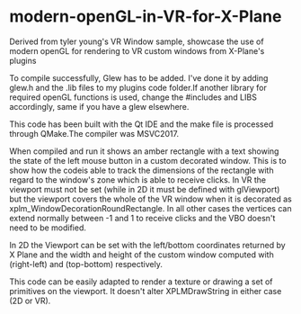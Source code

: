 # modern-openGL-in-VR-for-X-Plane
Derived from tyler young's VR Window sample, showcase the use of modern openGL for rendering to VR custom windows from X-Plane's plugins

To compile successfully, Glew has to be added. I've done it by adding glew.h and the .lib files to my plugins code folder.If another library for required openGL functions is used, change the #includes and LIBS accordingly, same if you have a glew elsewhere.

This code has been built with the Qt IDE and the make file is processed through QMake.The compiler was MSVC2017.

When compiled and run it shows an amber rectangle with a text showing the state of the left mouse button in a custom decorated window. This is to show how the codeis able to track the dimensions of the rectangle with regard to the window's zone which is able to receive clicks. In VR the viewport must not be set (while in 2D it must be defined with glViewport) but the viewport covers the whole of the VR window when it is decorated as xplm_WindowDecorationRoundRectangle. In all other cases the vertices can extend normally between -1 and 1 to receive clicks and the VBO doesn't need to be modified. 

In 2D the Viewport can be set with the left/bottom coordinates returned by X Plane and the width and height of the custom window computed with (right-left) and (top-bottom) respectively.

This code can be easily adapted to render a texture or drawing a set of primitives on the viewport. It doesn't alter XPLMDrawString in either case (2D or VR).  
